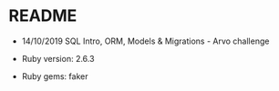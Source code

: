 # README

* 14/10/2019 SQL Intro, ORM, Models & Migrations - Arvo challenge

* Ruby version: 2.6.3

* Ruby gems: faker
